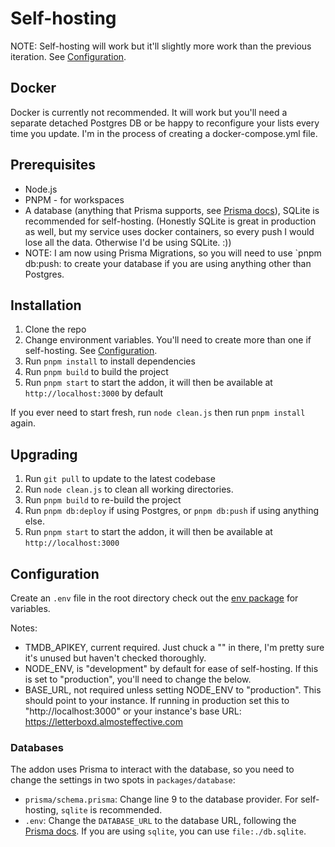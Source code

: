 # Self-hosting

NOTE: Self-hosting will work but it'll slightly more work than the previous iteration. See [Configuration](#configuration).

## Docker

Docker is currently not recommended. It will work but you'll need a separate detached Postgres DB or be happy to reconfigure your lists every time you update. I'm in the process of creating a docker-compose.yml file.

## Prerequisites

- Node.js
- PNPM - for workspaces
- A database (anything that Prisma supports, see [Prisma docs](https://www.prisma.io/docs/orm/overview/databases)), SQLite is recommended for self-hosting. (Honestly SQLite is great in production as well, but my service uses docker containers, so every push I would lose all the data. Otherwise I'd be using SQLite. :))
- NOTE: I am now using Prisma Migrations, so you will need to use `pnpm db:push: to create your database if you are using anything other than Postgres.

## Installation

1. Clone the repo
2. Change environment variables. You'll need to create more than one if self-hosting. See [Configuration](#configuration).
3. Run `pnpm install` to install dependencies
4. Run `pnpm build` to build the project
5. Run `pnpm start` to start the addon, it will then be available at `http://localhost:3000` by default

If you ever need to start fresh, run `node clean.js` then run `pnpm install` again.

## Upgrading

1. Run `git pull` to update to the latest codebase
2. Run `node clean.js` to clean all working directories.
3. Run `pnpm build` to re-build the project
4. Run `pnpm db:deploy` if using Postgres, or `pnpm db:push` if using anything else.
5. Run `pnpm start` to start the addon, it will then be available at `http://localhost:3000`

## Configuration

Create an `.env` file in the root directory check out the [env package](/packages/env/src/env.ts) for variables.

Notes:

- TMDB_APIKEY, current required. Just chuck a "" in there, I'm pretty sure it's unused but haven't checked thoroughly.
- NODE_ENV, is "development" by default for ease of self-hosting. If this is set to "production", you'll need to change the below.
- BASE_URL, not required unless setting NODE_ENV to "production". This should point to your instance. If running in production set this to "http://localhost:3000" or your instance's base URL: https://letterboxd.almosteffective.com

### Databases

The addon uses Prisma to interact with the database, so you need to change the settings in two spots in `packages/database`:

- `prisma/schema.prisma`: Change line 9 to the database provider. For self-hosting, `sqlite` is recommended.
- `.env`: Change the `DATABASE_URL` to the database URL, following the [Prisma docs](https://www.prisma.io/docs/reference/database-reference/connection-urls). If you are using `sqlite`, you can use `file:./db.sqlite`.
